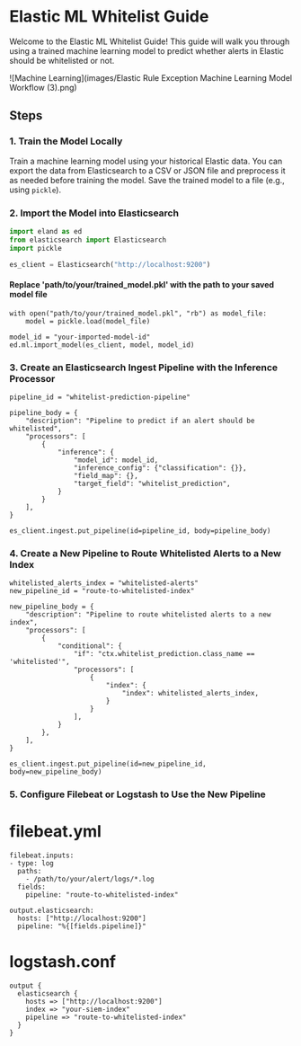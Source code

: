 # Elastic ML Whitelist Guide

Welcome to the Elastic ML Whitelist Guide! This guide will walk you through using a trained machine learning model to predict whether alerts in Elastic should be whitelisted or not.

![Machine Learning](images/Elastic Rule Exception Machine Learning Model Workflow (3).png)

## Steps

### 1. Train the Model Locally

Train a machine learning model using your historical Elastic data. You can export the data from Elasticsearch to a CSV or JSON file and preprocess it as needed before training the model. Save the trained model to a file (e.g., using `pickle`).

### 2. Import the Model into Elasticsearch

```python
import eland as ed
from elasticsearch import Elasticsearch
import pickle

es_client = Elasticsearch("http://localhost:9200") 

```

#### Replace 'path/to/your/trained_model.pkl' with the path to your saved model file

```
with open("path/to/your/trained_model.pkl", "rb") as model_file:
    model = pickle.load(model_file)

model_id = "your-imported-model-id"
ed.ml.import_model(es_client, model, model_id)

```

### 3. Create an Elasticsearch Ingest Pipeline with the Inference Processor

```
pipeline_id = "whitelist-prediction-pipeline"

pipeline_body = {
    "description": "Pipeline to predict if an alert should be whitelisted",
    "processors": [
        {
            "inference": {
                "model_id": model_id,
                "inference_config": {"classification": {}},
                "field_map": {},
                "target_field": "whitelist_prediction",
            }
        }
    ],
}

es_client.ingest.put_pipeline(id=pipeline_id, body=pipeline_body)

```

### 4. Create a New Pipeline to Route Whitelisted Alerts to a New Index
```
whitelisted_alerts_index = "whitelisted-alerts"
new_pipeline_id = "route-to-whitelisted-index"

new_pipeline_body = {
    "description": "Pipeline to route whitelisted alerts to a new index",
    "processors": [
        {
            "conditional": {
                "if": "ctx.whitelist_prediction.class_name == 'whitelisted'",
                "processors": [
                    {
                        "index": {
                            "index": whitelisted_alerts_index,
                        }
                    }
                ],
            }
        },
    ],
}

es_client.ingest.put_pipeline(id=new_pipeline_id, body=new_pipeline_body)

```

### 5. Configure Filebeat or Logstash to Use the New Pipeline

# filebeat.yml
```
filebeat.inputs:
- type: log
  paths:
    - /path/to/your/alert/logs/*.log
  fields:
    pipeline: "route-to-whitelisted-index"

output.elasticsearch:
  hosts: ["http://localhost:9200"]
  pipeline: "%{[fields.pipeline]}"
```
# logstash.conf
```
output {
  elasticsearch {
    hosts => ["http://localhost:9200"]
    index => "your-siem-index"
    pipeline => "route-to-whitelisted-index"
  }
}
```